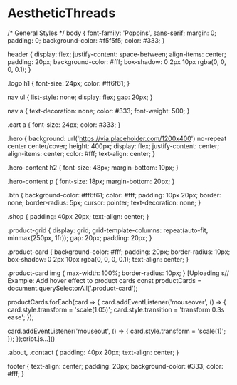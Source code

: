 # AestheticThreads
/* General Styles */
body {
  font-family: 'Poppins', sans-serif;
  margin: 0;
  padding: 0;
  background-color: #f5f5f5;
  color: #333;
}

header {
  display: flex;
  justify-content: space-between;
  align-items: center;
  padding: 20px;
  background-color: #fff;
  box-shadow: 0 2px 10px rgba(0, 0, 0, 0.1);
}

.logo h1 {
  font-size: 24px;
  color: #ff6f61;
}

nav ul {
  list-style: none;
  display: flex;
  gap: 20px;
}

nav a {
  text-decoration: none;
  color: #333;
  font-weight: 500;
}

.cart a {
  font-size: 24px;
  color: #333;
}

.hero {
  background: url('https://via.placeholder.com/1200x400') no-repeat center center/cover;
  height: 400px;
  display: flex;
  justify-content: center;
  align-items: center;
  color: #fff;
  text-align: center;
}

.hero-content h2 {
  font-size: 48px;
  margin-bottom: 10px;
}

.hero-content p {
  font-size: 18px;
  margin-bottom: 20px;
}

.btn {
  background-color: #ff6f61;
  color: #fff;
  padding: 10px 20px;
  border: none;
  border-radius: 5px;
  cursor: pointer;
  text-decoration: none;
}

.shop {
  padding: 40px 20px;
  text-align: center;
}

.product-grid {
  display: grid;
  grid-template-columns: repeat(auto-fit, minmax(250px, 1fr));
  gap: 20px;
  padding: 20px;
}

.product-card {
  background-color: #fff;
  padding: 20px;
  border-radius: 10px;
  box-shadow: 0 2px 10px rgba(0, 0, 0, 0.1);
  text-align: center;
}

.product-card img {
  max-width: 100%;
  border-radius: 10px;
}
[Uploading s// Example: Add hover effect to product cards
const productCards = document.querySelectorAll('.product-card');

productCards.forEach(card => {
  card.addEventListener('mouseover', () => {
    card.style.transform = 'scale(1.05)';
    card.style.transition = 'transform 0.3s ease';
  });

  card.addEventListener('mouseout', () => {
    card.style.transform = 'scale(1)';
  });
});cript.js…]()

.about, .contact {
  padding: 40px 20px;
  text-align: center;
}

footer {
  text-align: center;
  padding: 20px;
  background-color: #333;
  color: #fff;
}
